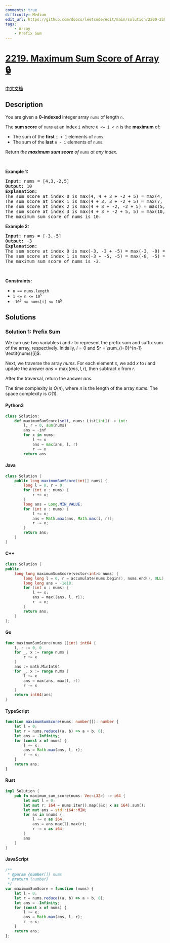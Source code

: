 ```yaml
---
comments: true
difficulty: Medium
edit_url: https://github.com/doocs/leetcode/edit/main/solution/2200-2299/2219.Maximum%20Sum%20Score%20of%20Array/README_EN.md
tags:
    - Array
    - Prefix Sum
---
```


<!-- problem:start -->

# [2219. Maximum Sum Score of Array 🔒](https://leetcode.com/problems/maximum-sum-score-of-array)

[中文文档](/solution/2200-2299/2219.Maximum%20Sum%20Score%20of%20Array/README.md)

## Description

<!-- description:start -->

<p>You are given a <strong>0-indexed</strong> integer array <code>nums</code> of length <code>n</code>.</p>

<p>The <strong>sum </strong><strong>score</strong> of <code>nums</code> at an index <code>i</code> where <code>0 &lt;= i &lt; n</code> is the <strong>maximum</strong> of:</p>

<ul>
	<li>The sum of the <strong>first</strong> <code>i + 1</code> elements of <code>nums</code>.</li>
	<li>The sum of the <strong>last</strong> <code>n - i</code> elements of <code>nums</code>.</li>
</ul>

<p>Return <em>the <strong>maximum</strong> <strong>sum </strong><strong>score</strong> of </em><code>nums</code><em> at any index.</em></p>

<p>&nbsp;</p>
<p><strong class="example">Example 1:</strong></p>

<pre>
<strong>Input:</strong> nums = [4,3,-2,5]
<strong>Output:</strong> 10
<strong>Explanation:</strong>
The sum score at index 0 is max(4, 4 + 3 + -2 + 5) = max(4, 10) = 10.
The sum score at index 1 is max(4 + 3, 3 + -2 + 5) = max(7, 6) = 7.
The sum score at index 2 is max(4 + 3 + -2, -2 + 5) = max(5, 3) = 5.
The sum score at index 3 is max(4 + 3 + -2 + 5, 5) = max(10, 5) = 10.
The maximum sum score of nums is 10.
</pre>

<p><strong class="example">Example 2:</strong></p>

<pre>
<strong>Input:</strong> nums = [-3,-5]
<strong>Output:</strong> -3
<strong>Explanation:</strong>
The sum score at index 0 is max(-3, -3 + -5) = max(-3, -8) = -3.
The sum score at index 1 is max(-3 + -5, -5) = max(-8, -5) = -5.
The maximum sum score of nums is -3.
</pre>

<p>&nbsp;</p>
<p><strong>Constraints:</strong></p>

<ul>
	<li><code>n == nums.length</code></li>
	<li><code>1 &lt;= n &lt;= 10<sup>5</sup></code></li>
	<li><code>-10<sup>5</sup> &lt;= nums[i] &lt;= 10<sup>5</sup></code></li>
</ul>

<!-- description:end -->

## Solutions

<!-- solution:start -->

### Solution 1: Prefix Sum

We can use two variables $l$ and $r$ to represent the prefix sum and suffix sum of the array, respectively. Initially, $l = 0$ and $r = \sum_{i=0}^{n-1} \textit{nums}[i]$.

Next, we traverse the array $\textit{nums}$. For each element $x$, we add $x$ to $l$ and update the answer $\textit{ans} = \max(\textit{ans}, l, r)$, then subtract $x$ from $r$.

After the traversal, return the answer $\textit{ans}$.

The time complexity is $O(n)$, where $n$ is the length of the array $\textit{nums}$. The space complexity is $O(1)$.

<!-- tabs:start -->

#### Python3

```python
class Solution:
    def maximumSumScore(self, nums: List[int]) -> int:
        l, r = 0, sum(nums)
        ans = -inf
        for x in nums:
            l += x
            ans = max(ans, l, r)
            r -= x
        return ans
```

#### Java

```java
class Solution {
    public long maximumSumScore(int[] nums) {
        long l = 0, r = 0;
        for (int x : nums) {
            r += x;
        }
        long ans = Long.MIN_VALUE;
        for (int x : nums) {
            l += x;
            ans = Math.max(ans, Math.max(l, r));
            r -= x;
        }
        return ans;
    }
}
```

#### C++

```cpp
class Solution {
public:
    long long maximumSumScore(vector<int>& nums) {
        long long l = 0, r = accumulate(nums.begin(), nums.end(), 0LL);
        long long ans = -1e18;
        for (int x : nums) {
            l += x;
            ans = max({ans, l, r});
            r -= x;
        }
        return ans;
    }
};
```

#### Go

```go
func maximumSumScore(nums []int) int64 {
	l, r := 0, 0
	for _, x := range nums {
		r += x
	}
	ans := math.MinInt64
	for _, x := range nums {
		l += x
		ans = max(ans, max(l, r))
		r -= x
	}
	return int64(ans)
}
```

#### TypeScript

```ts
function maximumSumScore(nums: number[]): number {
    let l = 0;
    let r = nums.reduce((a, b) => a + b, 0);
    let ans = -Infinity;
    for (const x of nums) {
        l += x;
        ans = Math.max(ans, l, r);
        r -= x;
    }
    return ans;
}
```

#### Rust

```rust
impl Solution {
    pub fn maximum_sum_score(nums: Vec<i32>) -> i64 {
        let mut l = 0;
        let mut r: i64 = nums.iter().map(|&x| x as i64).sum();
        let mut ans = std::i64::MIN;
        for &x in &nums {
            l += x as i64;
            ans = ans.max(l).max(r);
            r -= x as i64;
        }
        ans
    }
}
```

#### JavaScript

```js
/**
 * @param {number[]} nums
 * @return {number}
 */
var maximumSumScore = function (nums) {
    let l = 0;
    let r = nums.reduce((a, b) => a + b, 0);
    let ans = -Infinity;
    for (const x of nums) {
        l += x;
        ans = Math.max(ans, l, r);
        r -= x;
    }
    return ans;
};
```

<!-- tabs:end -->

<!-- solution:end -->

<!-- problem:end -->

